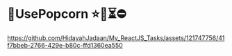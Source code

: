 # 🍿UsePopcorn ⭐️🌟⏳⛔️



https://github.com/HidayahJadaan/My_ReactJS_Tasks/assets/121747756/41f7bbeb-2766-429e-b80c-ffd1360ea550

